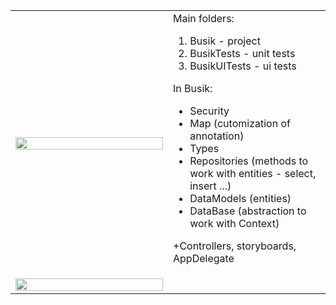 <table>
  <tr>
    <td width="50%"><img src="https://user-images.githubusercontent.com/75540967/173224649-853e3131-e358-4a95-b1db-502876f2246e.png" width="100%"></td>
    <td width="50%"> 
Main folders:

1. Busik - project
2. BusikTests - unit tests
3. BusikUITests - ui tests

In Busik:
- Security
- Map (cutomization of annotation)
- Types
- Repositories (methods to work with entities - select, insert ...)
- DataModels (entities)
- DataBase (abstraction to work with Context)

+Controllers, storyboards, AppDelegate

</td>
  </tr>
  <tr>
    <td width="50%"><img src="https://user-images.githubusercontent.com/75540967/173224656-925b4ad5-9460-498c-bb31-3a326df80084.png" width="100%"></td>
    <td width="50%"></td>
  </tr>
</table>
